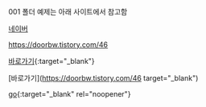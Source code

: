 001 폴더 예제는 아래 사이트에서 참고함

[네이버](http:www/naver.com/, "네이버")

https://doorbw.tistory.com/46


[바로가기](https://doorbw.tistory.com/46/){:target="_blank"}


[바로가기](https://doorbw.tistory.com/46 target="_blank")

[go](http://stackoverflow.com){:target="_blank" rel="noopener"}
